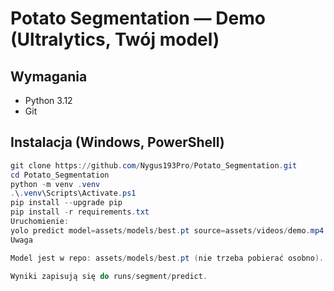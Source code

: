﻿# Potato Segmentation — Demo (Ultralytics, Twój model)

## Wymagania
- Python 3.12
- Git

## Instalacja (Windows, PowerShell)
```powershell
git clone https://github.com/Nygus193Pro/Potato_Segmentation.git
cd Potato_Segmentation
python -m venv .venv
.\.venv\Scripts\Activate.ps1
pip install --upgrade pip
pip install -r requirements.txt
Uruchomienie: 
yolo predict model=assets/models/best.pt source=assets/videos/demo.mp4 show=True
Uwaga

Model jest w repo: assets/models/best.pt (nie trzeba pobierać osobno).

Wyniki zapisują się do runs/segment/predict.
